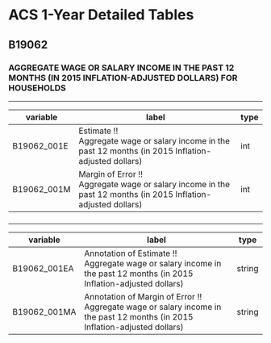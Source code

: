 # ACS 1-Year Detailed Tables

## B19062

### AGGREGATE WAGE OR SALARY INCOME IN THE PAST 12 MONTHS (IN 2015 INFLATION-ADJUSTED DOLLARS) FOR HOUSEHOLDS

___

| variable | label | type |
| ----- | ----- | ----- |
| B19062_001E | Estimate !!<br>Aggregate wage or salary income in the past 12 months (in 2015 Inflation-adjusted dollars) | int |
| B19062_001M | Margin of Error !!<br>Aggregate wage or salary income in the past 12 months (in 2015 Inflation-adjusted dollars) | int |
### 

___

| variable | label | type |
| ----- | ----- | ----- |
| B19062_001EA | Annotation of Estimate !!<br>Aggregate wage or salary income in the past 12 months (in 2015 Inflation-adjusted dollars) | string |
| B19062_001MA | Annotation of Margin of Error !!<br>Aggregate wage or salary income in the past 12 months (in 2015 Inflation-adjusted dollars) | string |


